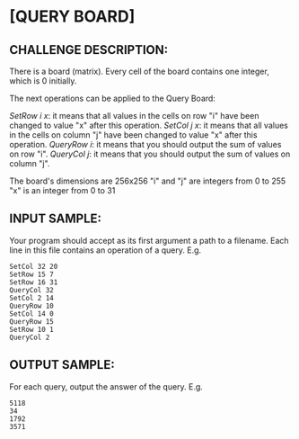 # [QUERY BOARD]

## CHALLENGE DESCRIPTION:

There is a board (matrix). Every cell of the board contains one integer, which is 0 initially.

The next operations can be applied to the Query Board:

*SetRow i x*: it means that all values in the cells on row "i" have been changed to value "x" after this operation.
*SetCol j x*: it means that all values in the cells on column "j" have been changed to value "x" after this operation.
*QueryRow i*: it means that you should output the sum of values on row "i".
*QueryCol j*: it means that you should output the sum of values on column "j".

The board's dimensions are 256x256
"i" and "j" are integers from 0 to 255
"x" is an integer from 0 to 31

## INPUT SAMPLE:

Your program should accept as its first argument a path to a filename. Each line in this file contains an operation of a query. E.g.

```
SetCol 32 20
SetRow 15 7
SetRow 16 31
QueryCol 32
SetCol 2 14
QueryRow 10
SetCol 14 0
QueryRow 15
SetRow 10 1
QueryCol 2
```

## OUTPUT SAMPLE:

For each query, output the answer of the query. E.g.

```
5118
34
1792
3571
```
